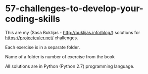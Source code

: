# 57-challenges-to-develop-your-coding-skills

This are my (Sasa Buklijas - http://buklijas.info/blog/) solutions for https://projecteuler.net/ challenges.

Each exercise is in a separate folder.

Name of a folder is number of exercise from the book 

All solutions are in Python (Python 2.7) programming language.
